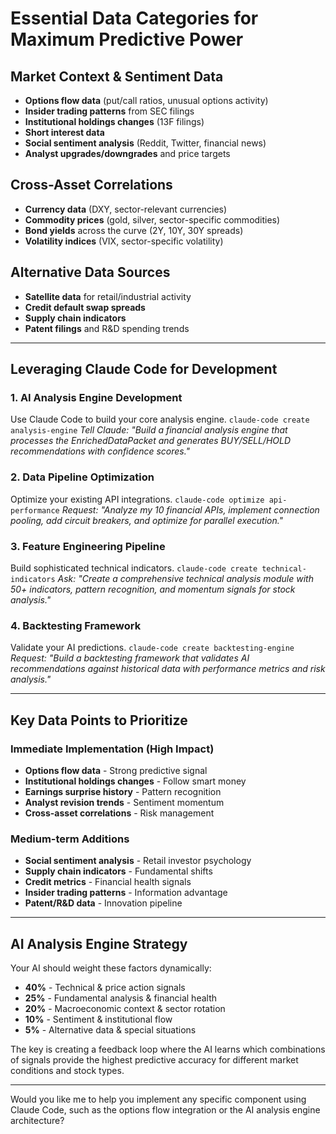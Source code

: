 # Essential Data Categories for Maximum Predictive Power

## Market Context & Sentiment Data
- **Options flow data** (put/call ratios, unusual options activity)
- **Insider trading patterns** from SEC filings
- **Institutional holdings changes** (13F filings)
- **Short interest data**
- **Social sentiment analysis** (Reddit, Twitter, financial news)
- **Analyst upgrades/downgrades** and price targets

## Cross-Asset Correlations
- **Currency data** (DXY, sector-relevant currencies)
- **Commodity prices** (gold, silver, sector-specific commodities)
- **Bond yields** across the curve (2Y, 10Y, 30Y spreads)
- **Volatility indices** (VIX, sector-specific volatility)

## Alternative Data Sources
- **Satellite data** for retail/industrial activity
- **Credit default swap spreads**
- **Supply chain indicators**
- **Patent filings** and R&D spending trends

---

## Leveraging Claude Code for Development

### 1. AI Analysis Engine Development
Use Claude Code to build your core analysis engine.
`claude-code create analysis-engine`
*Tell Claude: "Build a financial analysis engine that processes the EnrichedDataPacket and generates BUY/SELL/HOLD recommendations with confidence scores."*

### 2. Data Pipeline Optimization
Optimize your existing API integrations.
`claude-code optimize api-performance`
*Request: "Analyze my 10 financial APIs, implement connection pooling, add circuit breakers, and optimize for parallel execution."*

### 3. Feature Engineering Pipeline
Build sophisticated technical indicators.
`claude-code create technical-indicators`
*Ask: "Create a comprehensive technical analysis module with 50+ indicators, pattern recognition, and momentum signals for stock analysis."*

### 4. Backtesting Framework
Validate your AI predictions.
`claude-code create backtesting-engine`
*Request: "Build a backtesting framework that validates AI recommendations against historical data with performance metrics and risk analysis."*

---

## Key Data Points to Prioritize

### Immediate Implementation (High Impact)
- **Options flow data** - Strong predictive signal
- **Institutional holdings changes** - Follow smart money
- **Earnings surprise history** - Pattern recognition
- **Analyst revision trends** - Sentiment momentum
- **Cross-asset correlations** - Risk management

### Medium-term Additions
- **Social sentiment analysis** - Retail investor psychology
- **Supply chain indicators** - Fundamental shifts
- **Credit metrics** - Financial health signals
- **Insider trading patterns** - Information advantage
- **Patent/R&D data** - Innovation pipeline

---

## AI Analysis Engine Strategy
Your AI should weight these factors dynamically:
- **40%** - Technical & price action signals
- **25%** - Fundamental analysis & financial health
- **20%** - Macroeconomic context & sector rotation
- **10%** - Sentiment & institutional flow
- **5%** - Alternative data & special situations

The key is creating a feedback loop where the AI learns which combinations of signals provide the highest predictive accuracy for different market conditions and stock types.

---

Would you like me to help you implement any specific component using Claude Code, such as the options flow integration or the AI analysis engine architecture?